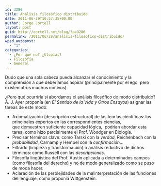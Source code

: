 ```yaml
---
id: 3286
title: Análisis filosófico distribuído
date: 2011-06-29T10:57:35+00:00
author: Jorge Cortell
layout: post
guid: http://cortell.net/blog/?p=3286
permalink: /2011/06/29/analisis-filosofico-distribuido/
wpsd_autopost:
  - "1"
categories:
  - ¿Por qué no? ¿Utopías?
  - Filosofí­a
  - General
---
```

Dudo que una sola cabeza pueda alcanzar el conocimiento y la comprensión a que deberíamos aspirar (principalmente por el ego, pero existen otros muchos motivos).

¿Pero qué ocurriría si abordamos el análisis filosófico de modo distribuído? A. J. Ayer proponía (en _El Sentido de la Vida y Otros Ensayos_) asignar las tareas de este modo:

  * Axiomatización (descripción estructural) de las teorías científicas: los principales expertos en las correspondientes ciencias, que demuestren suficiente capacidad lógica,  podrían abordar esta tarea, como hizo parcialmente el Prof. Woodger en Biología.
  * Precisar términos clave: como Tarski con la _verdad_, Reichenbach con la _probabilidad_, Carnamp y Hempel con la _confirmación_...
  * Filtrado (limpieza y transformación) o análisis reductivo de dichos términos: como Russell con las _descripciones_.
  * Filosofía lingüística del Prof. Austin aplicada a determinados campos (como filosofía del derecho) y no de modo generalizado como se puso de moda hacer.
  * Aclaración de las perplejidades de la malinterpretación de las funciones del lenguaje, como proponía Wittgenstein.